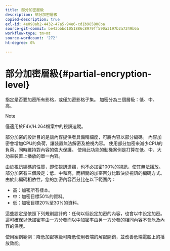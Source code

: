 ```yaml
---
title: 部分加密層級
description: 部分加密層級
copied-description: true
exl-id: 4e098ab2-4432-47a5-94e6-cd1b985808ba
source-git-commit: be43bbbd1051886c8979ff590a3197b2a7249b6a
workflow-type: tm+mt
source-wordcount: '272'
ht-degree: 0%

---
```


# 部分加密層級{#partial-encryption-level}

指定是否要加密所有影格，或僅加密影格子集。 加密分為三個層級：低、中、高。

>[!NOTE]
>
>僅適用於F4V/H.264檔案中的視訊追蹤。

部分加密的設計目的是讓內容提供者具備精細度，可將內容以部分編碼。 內容加密會增加CPU的負荷，讓裝置無法解密及檢視內容。 使用部分加密來減少CPU的負荷，同時維持對內容的強大保護。 使用此功能的動機案例是打算在低、中、大功率裝置上播放的單一內容。

由於視訊編碼的性質，即使視訊遭竊，也不必加密100%的視訊，使其無法播放。 部分加密有三個設定：低、中和高，而相關的加密百分比取決於視訊的編碼方式。 由於此編碼相依性，您的加密內容百分比在以下範圍內：

* 高：加密所有樣本。
* 中：加密目標50%的資料。
* 低：加密目標20%至30%的資料。

這些設定是依照下列規則設計的：任何以低設定加密的內容，也會以中設定加密。 這可確保以低加密率由一方分發而以中加密率由另一方分發的相同內容不會危及內容的保護。

使用案例範例：降低加密等級可降低使用者端的解密開銷，並改善低端電腦上的播放效能。
